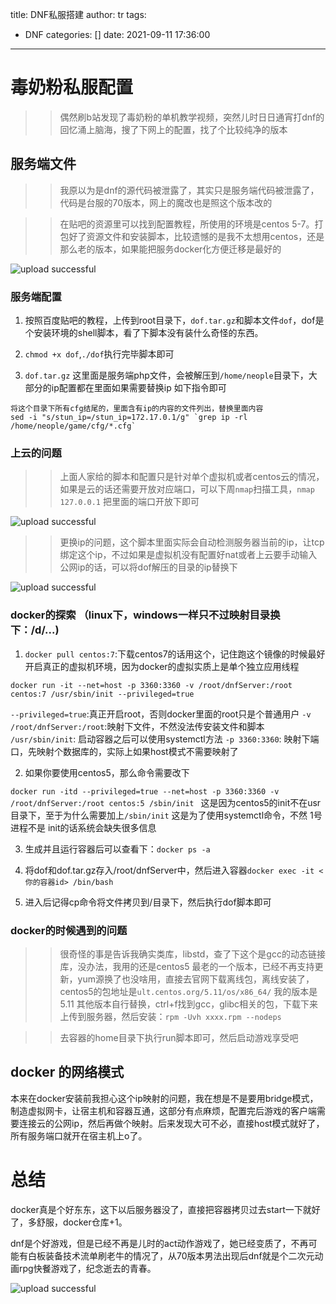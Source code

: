 title: DNF私服搭建
author: tr
tags:
  - DNF
categories: []
date: 2021-09-11 17:36:00
---
# 毒奶粉私服配置

>> 偶然刷b站发现了毒奶粉的单机教学视频，突然儿时日日通宵打dnf的回忆涌上脑海，搜了下网上的配置，找了个比较纯净的版本

## 服务端文件

>> 我原以为是dnf的源代码被泄露了，其实只是服务端代码被泄露了，代码是台服的70版本，网上的魔改也是照这个版本改的

>> 在贴吧的资源里可以找到配置教程，所使用的环境是centos 5-7。打包好了资源文件和安装脚本，比较遗憾的是我不太想用centos，还是那么老的版本，如果能把服务docker化方便迁移是最好的

![upload successful](/images/pasted-82.png)

### 服务端配置

1. 按照百度贴吧的教程，上传到root目录下，`dof.tar.gz`和脚本文件`dof`，dof是个安装环境的shell脚本，看了下脚本没有装什么奇怪的东西。

2. `chmod +x dof`,`./dof`执行完毕脚本即可

3. `dof.tar.gz` 这里面是服务端php文件，会被解压到`/home/neople`目录下，大部分的ip配置都在里面如果需要替换ip 如下指令即可
```
将这个目录下所有cfg结尾的，里面含有ip的内容的文件列出，替换里面内容
sed -i "s/stun_ip=/stun_ip=172.17.0.1/g" `grep ip -rl /home/neople/game/cfg/*.cfg`
```

### 上云的问题

>> 上面人家给的脚本和配置只是针对单个虚拟机或者centos云的情况，如果是云的话还需要开放对应端口，可以下周`nmap`扫描工具，`nmap 127.0.0.1` 把里面的端口开放下即可

![upload successful](/images/pasted-83.png)

>> 更换ip的问题，这个脚本里面实际会自动检测服务器当前的ip，让tcp绑定这个ip，不过如果是虚拟机没有配置好nat或者上云要手动输入公网ip的话，可以将dof解压的目录的ip替换下

![upload successful](/images/pasted-84.png)

### docker的探索 （linux下，windows一样只不过映射目录换下：/d/...)

1. `docker pull centos:7`:下载centos7的话用这个，记住跑这个镜像的时候最好开启真正的虚拟机环境，因为docker的虚拟实质上是单个独立应用线程

```
docker run -it --net=host -p 3360:3360 -v /root/dnfServer:/root centos:7 /usr/sbin/init --privileged=true

```
`--privileged=true`:真正开启root，否则docker里面的root只是个普通用户
`-v /root/dnfServer:/root`:映射下文件，不然没法传安装文件和脚本
`/usr/sbin/init`: 启动容器之后可以使用systemctl方法
`-p 3360:3360`: 映射下端口，先映射个数据库的，实际上如果host模式不需要映射了

2. 如果你要使用centos5，那么命令需要改下

`docker run -itd --privileged=true --net=host -p 3360:3360 -v /root/dnfServer:/root centos:5 /sbin/init
`
这是因为centos5的init不在usr目录下，至于为什么需要加上`/sbin/init` 这是为了使用systemctl命令，不然 1号进程不是 init的话系统会缺失很多信息

3. 生成并且运行容器后可以查看下：`docker ps -a`

4. 将dof和dof.tar.gz存入/root/dnfServer中，然后进入容器`docker exec -it <你的容器id> /bin/bash`

5. 进入后记得cp命令将文件拷贝到/目录下，然后执行dof脚本即可

### docker的时候遇到的问题

>> 很奇怪的事是告诉我确实类库，libstd，查了下这个是gcc的动态链接库，没办法，我用的还是centos5 最老的一个版本，已经不再支持更新，yum源换了也没啥用，直接去官网下载离线包，离线安装了，centos5的包地址是`ult.centos.org/5.11/os/x86_64/` 我的版本是5.11 其他版本自行替换，ctrl+f找到gcc，glibc相关的包，下载下来上传到服务器，然后安装：`rpm -Uvh xxxx.rpm --nodeps`

>> 去容器的home目录下执行run脚本即可，然后启动游戏享受吧

## docker 的网络模式

本来在docker安装前我担心这个ip映射的问题，我在想是不是要用bridge模式，制造虚拟网卡，让宿主机和容器互通，这部分有点麻烦，配置完后游戏的客户端需要连接云的公网ip，然后再做个映射。后来发现大可不必，直接host模式就好了，所有服务端口就开在宿主机上o了。

# 总结

docker真是个好东东，这下以后服务器没了，直接把容器拷贝过去start一下就好了，多舒服，docker仓库+1。

dnf是个好游戏，但是已经不再是儿时的act动作游戏了，她已经变质了，不再可能有白板装备技术流单刷老牛的情况了，从70版本男法出现后dnf就是个二次元动画rpg快餐游戏了，纪念逝去的青春。


![upload successful](/images/pasted-85.png)